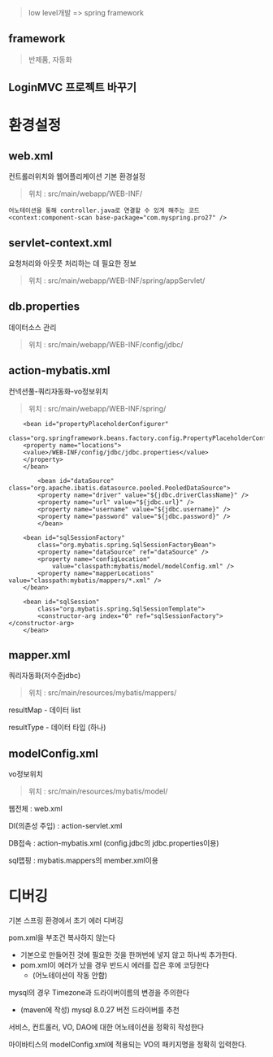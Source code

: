 > low level개발 => spring framework



## framework

> 반제품, 자동화







## LoginMVC 프로젝트 바꾸기





# 환경설정

## web.xml

컨트롤러위치와 웹어플리케이션 기본 환경설정

> 위치 : src/main/webapp/WEB-INF/

```
어노테이션을 통해 controller.java로 연결할 수 있게 해주는 코드
<context:component-scan	base-package="com.myspring.pro27" />
```



## servlet-context.xml

요청처리와 아웃풋 처리하는 데 필요한 정보

> 위치 : src/main/webapp/WEB-INF/spring/appServlet/



## db.properties

데이터소스 관리

> 위치 : src/main/webapp/WEB-INF/config/jdbc/



## action-mybatis.xml

컨넥션풀-쿼리자동화-vo정보위치

> 위치 : src/main/webapp/WEB-INF/spring/

```
	<bean id="propertyPlaceholderConfigurer"
	class="org.springframework.beans.factory.config.PropertyPlaceholderConfigurer">
	<property name="locations">
	<value>/WEB-INF/config/jdbc/jdbc.properties</value>
	</property>
	</bean>
```



```
		<bean id="dataSource" class="org.apache.ibatis.datasource.pooled.PooledDataSource">
		<property name="driver" value="${jdbc.driverClassName}" />
		<property name="url" value="${jdbc.url}" />
		<property name="username" value="${jdbc.username}" />
		<property name="password" value="${jdbc.password}" />
		</bean>
```

```
	<bean id="sqlSessionFactory"
		class="org.mybatis.spring.SqlSessionFactoryBean">
		<property name="dataSource" ref="dataSource" />
		<property name="configLocation"
			value="classpath:mybatis/model/modelConfig.xml" />
		<property name="mapperLocations" value="classpath:mybatis/mappers/*.xml" />
	</bean>

	<bean id="sqlSession"
		class="org.mybatis.spring.SqlSessionTemplate">
		<constructor-arg index="0" ref="sqlSessionFactory"></constructor-arg>
	</bean>
```



## mapper.xml

쿼리자동화(저수준jdbc)

> 위치 : src/main/resources/mybatis/mappers/

resultMap - 데이터 list

resultType - 데이터 타입 (하나)



## modelConfig.xml

vo정보위치

> 위치 : src/main/resources/mybatis/model/







웹전체 : web.xml

DI(의존성 주입) : action-servlet.xml

DB접속 : action-mybatis.xml (config.jdbc의 jdbc.properties이용)

sql맵핑 : mybatis.mappers의 member.xml이용





# 디버깅

기본 스프링 환경에서 초기 에러 디버깅



pom.xml을 부조건 복사하지 않는다

- 기본으로 만들어진 것에 필요한 것을 한꺼번에 넣지 않고 하나씩 추가한다.
- pom.xml이 에러가 났을 경우 반드시 에러를 잡은 후에 코딩한다
  - (어노테이션이 작동 안함)



mysql의 경우 Timezone과 드라이버이름의 변경을 주의한다

- (maven에 작성) mysql 8.0.27 버전 드라이버를 추천



서비스, 컨트롤러, VO, DAO에 대한 어노테이션을 정확히 작성한다



마이바티스의 modelConfig.xml에 적용되는 VO의 패키지명을 정확히 입력한다.